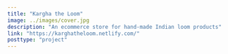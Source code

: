 ```yaml
---
title: "Kargha the Loom"
image: ../images/cover.jpg
description: "An ecommerce store for hand-made Indian loom products"
link: "https://karghatheloom.netlify.com/"
posttype: "project"
---
```

